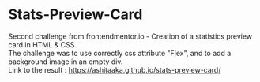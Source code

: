# Stats-Preview-Card
Second challenge from frontendmentor.io - Creation of a statistics preview card in HTML & CSS. <br>
The challenge was to use correctly css attribute "Flex", and to add a background image in an empty div.<br>
Link to the result : https://ashitaaka.github.io/stats-preview-card/
